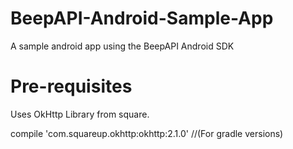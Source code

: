 # BeepAPI-Android-Sample-App
A sample android app using the BeepAPI Android SDK
# Pre-requisites
Uses OkHttp Library from square.

compile 'com.squareup.okhttp:okhttp:2.1.0'  //(For gradle versions)
